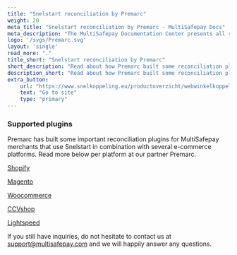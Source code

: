 ```yaml
---
title: "Snelstart reconciliation by Premarc"
weight: 20
meta_title: "Snelstart reconciliation by Premarc - MultiSafepay Docs"
meta_description: "The MultiSafepay Documentation Center presents all relevant information about our Plugins and API. You can also find support pages for Payment Methods, Tools and General Questions as well as the contact details of our Support and Integration Teams."
logo: '/svgs/Premarc.svg'
layout: 'single'
read_more: "."
title_short: "Snelstart reconciliation by Premarc"
short_description: "Read about how Premarc built some reconciliation plugins for your Snelstart platform"
description_short: "Read about how Premarc built some reconciliation plugins for your Snelstart platform"
extra_button:
    url: "https://www.snelkoppeling.eu/productoverzicht/webwinkelkoppelingen"
    text: "Go to site"
    type: "primary"
---
```

### Supported plugins

Premarc has built some important reconciliation plugins for MultiSafepay merchants that use Snelstart in combination with several e-commerce platforms. Read more below per platform at our partner Premarc.


[Shopify](https://www.snelkoppeling.eu/shopify)

[Magento](https://www.snelkoppeling.eu/magento)

[Woocommerce](https://www.snelkoppeling.eu/woocommerce)

[CCVshop](https://www.snelkoppeling.eu/ccvshop)

[Lightspeed](https://www.snelkoppeling.eu/lightspeed)


If you still have inquiries, do not hesitate to contact us at <support@multisafepay.com> and we will happily answer any questions.
